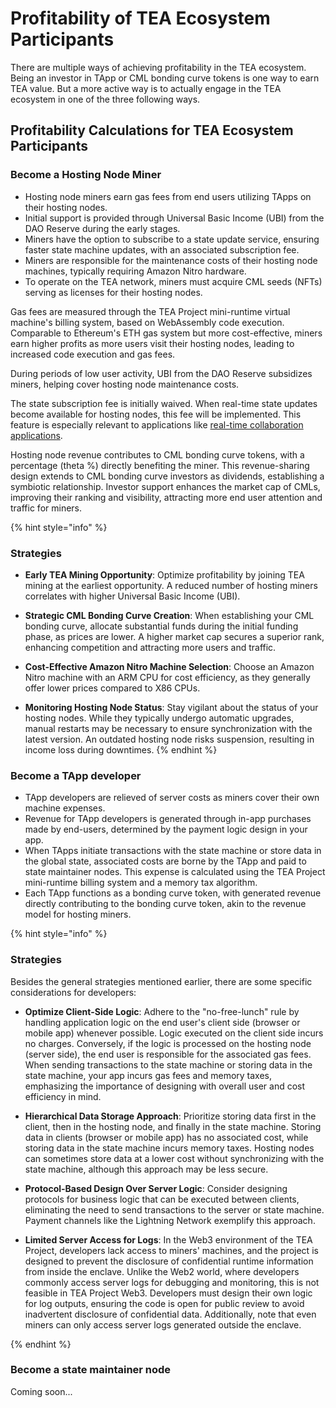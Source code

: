 # Profitability of TEA Ecosystem Participants

There are multiple ways of achieving profitability in the TEA ecosystem. Being an investor in TApp or CML bonding curve tokens is one way to earn TEA value. But a more active way is to actually engage in the TEA ecosystem in one of the three following ways.

## Profitability Calculations for TEA Ecosystem Participants

### Become a Hosting Node Miner

* Hosting node miners earn gas fees from end users utilizing TApps on their hosting nodes.
* Initial support is provided through Universal Basic Income (UBI) from the DAO Reserve during the early stages.
* Miners have the option to subscribe to a state update service, ensuring faster state machine updates, with an associated subscription fee.
* Miners are responsible for the maintenance costs of their hosting node machines, typically requiring Amazon Nitro hardware.
* To operate on the TEA network, miners must acquire CML seeds (NFTs) serving as licenses for their hosting nodes.

Gas fees are measured through the TEA Project mini-runtime virtual machine's billing system, based on WebAssembly code execution. Comparable to Ethereum's ETH gas system but more cost-effective, miners earn higher profits as more users visit their hosting nodes, leading to increased code execution and gas fees.

During periods of low user activity, UBI from the DAO Reserve subsidizes miners, helping cover hosting node maintenance costs.

The state subscription fee is initially waived. When real-time state updates become available for hosting nodes, this fee will be implemented. This feature is especially relevant to applications like [real-time collaboration applications](2_example-tea-in-use.md#realtime-games-with-token-incentive).

Hosting node revenue contributes to CML bonding curve tokens, with a percentage (theta %) directly benefiting the miner. This revenue-sharing design extends to CML bonding curve investors as dividends, establishing a symbiotic relationship. Investor support enhances the market cap of CMLs, improving their ranking and visibility, attracting more end user attention and traffic for miners.

{% hint style="info" %}

### Strategies

* **Early TEA Mining Opportunity**: Optimize profitability by joining TEA mining at the earliest opportunity. A reduced number of hosting miners correlates with higher Universal Basic Income (UBI).

* **Strategic CML Bonding Curve Creation**: When establishing your CML bonding curve, allocate substantial funds during the initial funding phase, as prices are lower. A higher market cap secures a superior rank, enhancing competition and attracting more users and traffic.

* **Cost-Effective Amazon Nitro Machine Selection**: Choose an Amazon Nitro machine with an ARM CPU for cost efficiency, as they generally offer lower prices compared to X86 CPUs.

* **Monitoring Hosting Node Status**: Stay vigilant about the status of your hosting nodes. While they typically undergo automatic upgrades, manual restarts may be necessary to ensure synchronization with the latest version. An outdated hosting node risks suspension, resulting in income loss during downtimes.
  {% endhint %}

### Become a TApp developer

* TApp developers are relieved of server costs as miners cover their own machine expenses.
* Revenue for TApp developers is generated through in-app purchases made by end-users, determined by the payment logic design in your app.
* When TApps initiate transactions with the state machine or store data in the global state, associated costs are borne by the TApp and paid to state maintainer nodes. This expense is calculated using the TEA Project mini-runtime billing system and a memory tax algorithm.
* Each TApp functions as a bonding curve token, with generated revenue directly contributing to the bonding curve token, akin to the revenue model for hosting miners.

{% hint style="info" %}

### Strategies

Besides the general strategies mentioned earlier, there are some specific considerations for developers:

* **Optimize Client-Side Logic**: Adhere to the "no-free-lunch" rule by handling application logic on the end user's client side (browser or mobile app) whenever possible. Logic executed on the client side incurs no charges. Conversely, if the logic is processed on the hosting node (server side), the end user is responsible for the associated gas fees. When sending transactions to the state machine or storing data in the state machine, your app incurs gas fees and memory taxes, emphasizing the importance of designing with overall user and cost efficiency in mind.

* **Hierarchical Data Storage Approach**: Prioritize storing data first in the client, then in the hosting node, and finally in the state machine. Storing data in clients (browser or mobile app) has no associated cost, while storing data in the state machine incurs memory taxes. Hosting nodes can sometimes store data at a lower cost without synchronizing with the state machine, although this approach may be less secure.

* **Protocol-Based Design Over Server Logic**: Consider designing protocols for business logic that can be executed between clients, eliminating the need to send transactions to the server or state machine. Payment channels like the Lightning Network exemplify this approach.

* **Limited Server Access for Logs**: In the Web3 environment of the TEA Project, developers lack access to miners' machines, and the project is designed to prevent the disclosure of confidential runtime information from inside the enclave. Unlike the Web2 world, where developers commonly access server logs for debugging and monitoring, this is not feasible in TEA Project Web3. Developers must design their own logic for log outputs, ensuring the code is open for public review to avoid inadvertent disclosure of confidential data. Additionally, note that even miners can only access server logs generated outside the enclave. 

{% endhint %}

### Become a state maintainer node

Coming soon...
